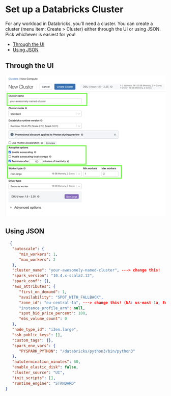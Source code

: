 # Set up a Databricks Cluster

For any workload in Databricks, you'll need a cluster. You can create a cluster (menu item: Create > Cluster) either through the UI or using JSON. Pick whichever is easiest for you!
* [Through the UI](#through-the-ui)
* [Using JSON](#using-json)

## Through the UI

![databricks-create-cluster.png](./assets/databricks-create-cluster.png)

## Using JSON
   ```json
     {
      "autoscale": {
         "min_workers": 1,
         "max_workers": 2
      },
      "cluster_name": "your-awesomely-named-cluster", ---> change this!
      "spark_version": "10.4.x-scala2.12",
      "spark_conf": {},
      "aws_attributes": {
         "first_on_demand": 1,
         "availability": "SPOT_WITH_FALLBACK",
         "zone_id": "eu-central-1a", ---> change this! (NA: us-east-1a, Europe: eu-central-1a, India: ap-south-1c)
         "instance_profile_arn": null,
         "spot_bid_price_percent": 100,
         "ebs_volume_count": 0
      },
      "node_type_id": "i3en.large",
      "ssh_public_keys": [],
      "custom_tags": {},
      "spark_env_vars": {
         "PYSPARK_PYTHON": "/databricks/python3/bin/python3"
      },
      "autotermination_minutes": 60,
      "enable_elastic_disk": false,
      "cluster_source": "UI",
      "init_scripts": [],
      "runtime_engine": "STANDARD"
   } 
   ```
